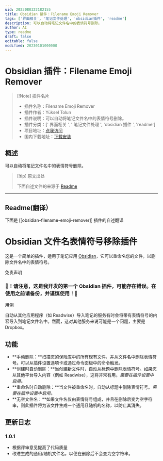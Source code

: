 ```yaml
---
uid: 2023080322182155
title: Obsidian 插件：Filename Emoji Remover
tags: ['界面相关', '笔记文件处理', 'obsidian插件', 'readme']
description: 可以自动将笔记文件名中的表情符号删除。
author: AI
type: readme
draft: false
editable: false
modified: 20230101000000
---
```


# Obsidian 插件：Filename Emoji Remover

> [!Note] 插件名片
> - 插件名称：Filename Emoji Remover
> - 插件作者：Yüksel Tolun
> - 插件说明：可以自动将笔记文件名中的表情符号删除。
> - 插件分类：[' 界面相关 ', ' 笔记文件处理 ', 'obsidian 插件 ', 'readme']
> - 项目地址：[点我访问](https://github.com/YTolun/obsidian-filename-emoji-remover)
> - 国内下载地址：[下载安装](https://pkmer.cn/products/plugin/pluginMarket/?obsidian-filename-emoji-remover)

## 概述

可以自动将笔记文件名中的表情符号删除。

> [!tip] 原文出处
>
>下面自述文件的来源于 [Readme](https://ghproxy.net/https://raw.githubusercontent.com/YTolun/obsidian-filename-emoji-remover/master/README.md)
>

---

## Readme(翻译）

下面是 [[obsidian-filename-emoji-remover]] 插件的自述翻译

# Obsidian 文件名表情符号移除插件

这是一个简单的插件，适用于笔记应用 [Obsidian](https://obsidian.md)，它可以重命名您的文件，以删除文件名中的表情符号。

免责声明

### 🔴！请注意，这是我开发的第一个 Obsidian 插件，可能存在错误。在使用之前请备份，并谨慎使用！🔴

用例

自动从其他应用程序（如 Readwise）导入笔记的服务有时会将带有表情符号的内容导入到笔记文件名中。然而，这对其他服务来说可能是一个问题，主要是 Dropbox。

## 功能

- **手动删除：**扫描您的保险库中的所有现有文件，并从文件名中删除表情符号。可以从插件设置选项卡或通过命令面板中的命令触发。
- **创建时自动删除：**当创建新文件时，自动从标题中删除表情符号。如果您从其他平台导入内容（例如 Readwise），这将非常有用。_需要在插件设置中启用。_
- **重命名时自动删除：**当文件被重命名时，自动从标题中删除表情符号。_需要在插件设置中启用。_
- **无空文件名：**如果文件名仅由表情符号组成，并且在删除后变为空字符串，则此插件将为该文件生成一个通用且随机的名称，以防止其消失。

## 更新日志

### 1.0.1

- 根据评审意见提高了代码质量
- 改进生成的通用/随机文件名，以便在删除后不会变为空字符串。



